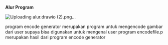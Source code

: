 **Alur Program** 

![Uploading alur.drawio (2).png…]()



program encode generator merupakan program untuk mengencode gambar dari user supaya bisa digunakan untuk mengenal user
program encodefile.p merupakan hasil dari program encode generator
